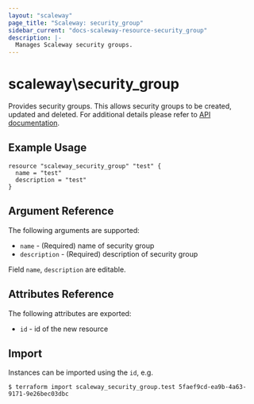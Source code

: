 ```yaml
---
layout: "scaleway"
page_title: "Scaleway: security_group"
sidebar_current: "docs-scaleway-resource-security_group"
description: |-
  Manages Scaleway security groups.
---
```


# scaleway\security_group

Provides security groups. This allows security groups to be created, updated and deleted.
For additional details please refer to [API documentation](https://developer.scaleway.com/#security-groups).

## Example Usage

```
resource "scaleway_security_group" "test" {
  name = "test"
  description = "test"
}
```

## Argument Reference

The following arguments are supported:

* `name` - (Required) name of security group
* `description` - (Required) description of security group

Field `name`, `description` are editable.

## Attributes Reference

The following attributes are exported:

* `id` - id of the new resource

## Import

Instances can be imported using the `id`, e.g.

```
$ terraform import scaleway_security_group.test 5faef9cd-ea9b-4a63-9171-9e26bec03dbc
```
